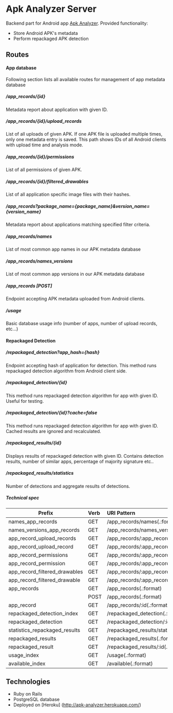 # Apk Analyzer Server
Backend part for Android app [Apk Analyzer](https://github.com/MartinStyk/AndrodApkAnalyzer).
Provided functionality:
* Store Android APK's metadata
* Perform repackaged APK detection

## Routes                       

#### App database
Following section lists all available routes for management of app metadata database

##### /app_records/{id}
Metadata report about application with given ID.

##### /app_records/{id}/upload_records
List of all uploads of given APK. If one APK file is uploaded multiple times, only one metadata entry is saved. This path shows IDs of all Android clients with upload time and analysis mode.

##### /app_records/{id}/permissions
List of all permissions of given APK.

##### /app_records/{id}/filtered_drawables
List of all application specific image files with their hashes.

##### /app_records?package_name={package_name}&version_name={version_name}
Metadata report about applications matching specified filter criteria.

##### /app_records/names
List of most common app names in our APK metadata database

##### /app_records/names_versions
List of most common app versions in our APK metadata database

##### /app_records [POST]
Endpoint accepting APK metadata uploaded from Android clients.

##### /usage
Basic database usage info (number of apps, number of upload records, etc...)


#### Repackaged Detection

##### /repackaged_detection?app_hash={hash}
Endpoint accepting hash of application for detection. This method runs repackaged detection algorithm from Android client side.

##### /repackaged_detection/{id}
This method runs repackaged detection algorithm for app with given ID. Useful for testing. 

##### /repackaged_detection/{id}?cache=false
This method runs repackaged detection algorithm for app with given ID. Cached results are ignored and recalculated.

##### /repackaged_results/{id}
Displays results of repackaged detection with given ID. Contains detection results, number of similar apps, percentage of majority signature etc..

##### /repackaged_results/statistics
Number of detections and aggregate results of detections.

##### Technical spec

| Prefix        | Verb           | URI Pattern  | Controller#Action |           
| ------------- |:-------------|:-----|:-----|           
|            names_app_records |GET| /app_records/names(.:format)                                |app_records#names|
|   names_versions_app_records |GET|  /app_records/names_versions(.:format)                        |app_records#names_versions|
|    app_record_upload_records |GET|  /app_records/:app_record_id/upload_records(.:format)         |upload_records#index|
|     app_record_upload_record |GET|  /app_records/:app_record_id/upload_records/:id(.:format)     |upload_records#show|
|       app_record_permissions |GET|  /app_records/:app_record_id/permissions(.:format)            |permissions#index|
|        app_record_permission |GET|  /app_records/:app_record_id/permissions/:id(.:format)        |permissions#show|
|app_record_filtered_drawables |GET|  /app_records/:app_record_id/filtered_drawables(.:format)     |filtered_drawables#index|
| app_record_filtered_drawable |GET|  /app_records/:app_record_id/filtered_drawables/:id(.:format) |filtered_drawables#show|
|                  app_records |GET|  /app_records(.:format)                                       |app_records#index|
|                              |POST| /app_records(.:format)                                       |app_records#create|
|                   app_record |GET|  /app_records/:id(.:format)                                   |app_records#show|
|   repackaged_detection_index |GET|  /repackaged_detection(.:format)                              |repackaged_detection#index|
|         repackaged_detection |GET|  /repackaged_detection/:id(.:format)                          |repackaged_detection#show|
|statistics_repackaged_results |GET|  /repackaged_results/statistics(.:format)                     |repackaged_results#statistics|
|           repackaged_results |GET|  /repackaged_results(.:format)                                |repackaged_results#index|
|            repackaged_result |GET|  /repackaged_results/:id(.:format)                            |repackaged_results#show|
|                  usage_index |GET|  /usage(.:format)                                             |usage#index|
|              available_index |GET|  /available(.:format)                                         |available#index|


## Technologies
* Ruby on Rails
* PostgreSQL database
* Deployed on [Heroku] (http://apk-analyzer.herokuapp.com/)
